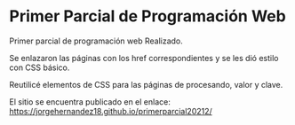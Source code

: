 # Primer Parcial de Programación Web

Primer parcial de programación web Realizado.

Se enlazaron las páginas con los href correspondientes y se les dió estilo con CSS básico.

Reutilicé elementos de CSS para las páginas de procesando, valor y clave.

El sitio se encuentra publicado en el enlace: https://jorgehernandez18.github.io/primerparcial20212/
